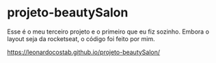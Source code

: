 # projeto-beautySalon
 Esse é o meu terceiro projeto e o primeiro que eu fiz sozinho. Embora o layout seja da rocketseat, o código foi feito por mim.

https://leonardocostab.github.io/projeto-beautySalon/
